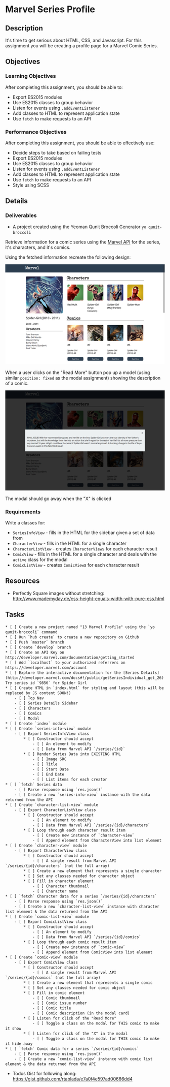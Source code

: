 # Marvel Series Profile

## Description

It's time to get serious about HTML, CSS, and Javascript.
For this assignment you will be creating a profile page for a Marvel Comic Series.

## Objectives

### Learning Objectives

After completing this assignment, you should be able to:

* Export ES2015 modules
* Use ES2015 classes to group behavior
* Listen for events using `.addEventListener`
* Add classes to HTML to represent application state
* Use `fetch` to make requests to an API

### Performance Objectives

After completing this assignment, you should be able to effectively use:

* Decide steps to take based on failing tests
* Export ES2015 modules
* Use ES2015 classes to group behavior
* Listen for events using `.addEventListener`
* Add classes to HTML to represent application state
* Use `fetch` to make requests to an API
* Style using SCSS

## Details

### Deliverables

* A project created using the Yeoman Qunit Broccoli Generator `yo qunit-broccoli`

Retrieve information for a comic series using the [Marvel API](developer.marvel.com) for the series, it's characters, and it's comics.

Using the fetched information recreate the following design:

![results](results.png)

When a user clicks on the "Read More" button pop up a model (using similar `position: fixed` as the modal assignment) showing the description of a comic.

![modal](modal.png)

The modal should go away when the "X" is clicked

### Requirements

Write a classes for:

* `SeriesInfoView` - fills in the HTML for the sidebar given a set of data from
* `CharacterView` - fills in the HTML for a single character
* `CharacterListView` - creates `CharacterView`s for each character result
* `ComicView` - fills in the HTML for a single character and deals with the `active` class for the modal
* `ComicListView` - creates `ComicView`s for each character result

## Resources

* Perfectly Square images without stretching: http://www.mademyday.de/css-height-equals-width-with-pure-css.html

## Tasks

```
* [ ] Create a new project named "13 Marvel Profile" using the `yo qunit-broccoli` command
* [ ] Run `hub create` to create a new repository on Github
* [ ] Push `master` branch
* [ ] Create `develop` branch
* [ ] Create an API Key on http://developer.marvel.com/documentation/getting_started
* [ ] Add `localhost` to your authorized referrers on https://developer.marvel.com/account
* [ ] Explore the interactive documentation for the [Series Details](http://developer.marvel.com/docs#!/public/getSeriesIndividual_get_26) Try series id `9856` for Spider Girl
* [ ] Create HTML in `index.html` for styling and layout (this will be replaced by JS content SOON!)
	- [ ] Top Nav
	- [ ] Series Details Sidebar
	- [ ] Characters
	- [ ] Comics
	- [ ] Modal
* [ ] Create `index` module
* [ ] Create `series-info-view` module
	- [ ] Export SeriesInfoView class
		* [ ] Constructor should accept
			- [ ] An element to modify
			- [ ] Data from Marvel API `/series/{id}`
		* [ ] Render Series Data into EXISTING HTML
			- [ ] Image SRC
			- [ ] Title
			- [ ] Start Date
			- [ ] End Date
			- [ ] List items for each creator
* [ ] `fetch` Series data
	- [ ] Parse response using `res.json()`
	- [ ] Create a new `series-info-view` instance with the data returned from the API
* [ ] Create `character-list-view` module
	- [ ] Export CharacterListView class
		* [ ] Constructor should accept
			- [ ] An element to modify
			- [ ] Data from Marvel API `/series/{id}/characters`
		* [ ] Loop through each character result item
			- [ ] Create new instance of `character-view`
			- [ ] Append element from CharacterView into list element
* [ ] Create `character-view` module
	- [ ] Export CharacterView class
		* [ ] Constructor should accept
			- [ ] A single result from Marvel API `/series/{id}/characters` (not the full array)
		* [ ] Create a new element that represents a single character
		* [ ] Set any classes needed for character object
		* [ ] Fill in character element
			- [ ] Character thumbnail
			- [ ] Character name
* [ ] `fetch` Character data for a series `/series/{id}/characters`
	- [ ] Parse response using `res.json()`
	- [ ] Create a new `character-list-view` instance with character list element & the data returned from the API
* [ ] Create `comic-list-view` module
	- [ ] Export ComicListView class
		* [ ] Constructor should accept
			- [ ] An element to modify
			- [ ] Data from Marvel API `/series/{id}/comics`
		* [ ] Loop through each comic result item
			- [ ] Create new instance of `comic-view`
			- [ ] Append element from ComicView into list element
* [ ] Create `comic-view` module
	- [ ] Export ComicView class
		* [ ] Constructor should accept
			- [ ] A single result from Marvel API `/series/{id}/comics` (not the full array)
		* [ ] Create a new element that represents a single comic
		* [ ] Set any classes needed for comic object
		* [ ] Fill in comic element
			- [ ] Comic thumbnail
			- [ ] Comic issue number
			- [ ] Comic title
			- [ ] Comic description (in the modal card)
		* [ ] Listen for click of the "Read More"
			- [ ] Toggle a class on the modal for THIS comic to make it show
		* [ ] Listen for click of the "X" in the modal
			- [ ] Toggle a class on the modal for THIS comic to make it hide away
* [ ] `fetch` Comic data for a series `/series/{id}/comics`
	- [ ] Parse response using `res.json()`
	- [ ] Create a new `comic-list-view` instance with comic list element & the data returned from the API
```

* Todos Gist for following along: https://gist.github.com/rtablada/e7a0f4e597ad00666dd4
